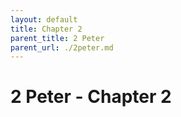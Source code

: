 ```yaml
---
layout: default
title: Chapter 2
parent_title: 2 Peter
parent_url: ./2peter.md
---
```


# 2 Peter - Chapter 2
